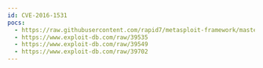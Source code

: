 ```yaml
---
id: CVE-2016-1531
pocs:
  - https://raw.githubusercontent.com/rapid7/metasploit-framework/master/modules/exploits/unix/local/exim_perl_startup.rb
  - https://www.exploit-db.com/raw/39535
  - https://www.exploit-db.com/raw/39549
  - https://www.exploit-db.com/raw/39702
---
```


